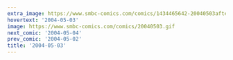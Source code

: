 ```yaml
---
extra_image: https://www.smbc-comics.com/comics/1434465642-20040503after.png
hovertext: '2004-05-03'
image: https://www.smbc-comics.com/comics/20040503.gif
next_comic: '2004-05-04'
prev_comic: '2004-05-02'
title: '2004-05-03'
---
```


